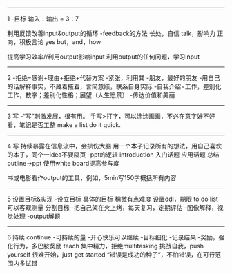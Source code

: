 ***
1
-目标
输入：输出 = 3：7

利用反馈改善input&output的循环
-feedback的方法
长处，自信
talk，影响力
正向，积极言论
yes but，and，how

提高学习效率//利用output影响input
利用output的任何问题，学习input
***
2
-拒绝=感谢+理由+拒绝+代替方案
-紧张，利用其
-朋友，最好的朋友
-用自己的话解释事实，不藏着掖着，言简意赅，联系自身实际
-自我介绍=工作，差别化工作，数字；差别化性格；展望（人生愿景）
-传达价值和美丽

***
3 写
-“写”刺激发展，很有用。
手写>打字，可以涂涂画画，不必在意字好不好看，笔记是否工整
make a list
do it quick. 
***
4 写
持续暴露在信息流中，会损伤大脑
用一个本子记录所有的想法，用自己喜欢的本子，同个一idea不要隔页
-ppt的逻辑
introduction
入门话题
应用话题
总结
outline->ppt
使用white board提高参与度

书或电影看作output的工具，例如，5min写150字概括所有内容
***
5 设置目标&实现
-设立目标
具体的目标
稍微有点难度
设置ddl，期限
to do list
可以客观测量
分割目标
-把自己架在火上烤，每天复习，定期评估
-图像解释，视觉处理
-output解题
***
6 持续
continue
-可持续的量
-开心快乐可以继续
-目标细化
-记录结果
-奖励，强化行为，多巴胺奖励
teach
集中精力，拒绝multitasking
挑战自我，push yourself
很难开始，just get started
“错误是成功的种子“，不怕错误，在可行范围内多试错